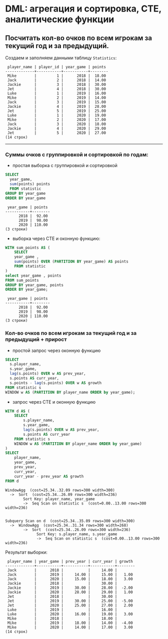 # DML: агрегация и сортировка, CTE, аналитические функции

## Посчитать кол-во очков по всем игрокам за текущий год и за предыдущий.

Создаем и заполняем данными таблицу `Statistics`:

```postgresql
 player_name | player_id | year_game | points
-------------+-----------+-----------+--------
 Mike        |         1 |      2018 |  18.00
 Jack        |         2 |      2018 |  14.00
 Jackie      |         3 |      2018 |  30.00
 Jet         |         4 |      2018 |  30.00
 Luke        |         1 |      2019 |  16.00
 Mike        |         2 |      2019 |  14.00
 Jack        |         3 |      2019 |  15.00
 Jackie      |         4 |      2019 |  28.00
 Jet         |         5 |      2019 |  25.00
 Luke        |         1 |      2020 |  19.00
 Mike        |         2 |      2020 |  17.00
 Jack        |         3 |      2020 |  18.00
 Jackie      |         4 |      2020 |  29.00
 Jet         |         5 |      2020 |  27.00
(14 строк)
```
---
### Суммы очков с группировкой и сортировкой по годам:

- простая выборка с группировкой и сортировкой

```sql
SELECT
  year_game,
  sum(points) points
  FROM statistic
GROUP BY year_game
ORDER BY year_game
```

```postgresql
 year_game | points
-----------+--------
      2018 |  92.00
      2019 |  98.00
      2020 | 110.00
(3 строки)
```

- выборка через CTE и оконную функцию:

```sql
WITH sum_points AS (
	SELECT
	year_game ,
	sum(points) OVER (PARTITION BY year_game) AS points
	FROM statistic
)
select year_game , points
FROM sum_points
GROUP BY year_game, points
ORDER BY year_game;
```

```postgresql
 year_game | points
-----------+--------
      2018 |  92.00
      2019 |  98.00
      2020 | 110.00
(3 строки)
```

### Кол-во очков по всем игрокам за текущий год и за предыдущий + прирост

- простой запрос через оконную функцию

```sql
SELECT
  s.player_name,
  s.year_game,
  lag(s.points) OVER w AS prev_year,
  s.points AS curr_year,
  s.points - lag(s.points) OVER w AS growth
FROM statistic s
WINDOW w AS (PARTITION BY player_name ORDER by year_game);
```

- запрос через CTE и оконную функцию

```sql
WITH d AS (
	SELECT
		s.player_name,
		s.year_game,
		lag(s.points) OVER w AS prev_year,
		s.points AS curr_year
	FROM statistic s
	WINDOW w AS (PARTITION BY player_name ORDER by year_game)
)
SELECT
	player_name,
	year_game,
	prev_year,
	curr_year,
	curr_year - prev_year AS growth
FROM d
```

```
WindowAgg  (cost=25.34..32.09 rows=300 width=300)
  ->  Sort  (cost=25.34..26.09 rows=300 width=236)
        Sort Key: player_name, year_game
        ->  Seq Scan on statistic s  (cost=0.00..13.00 rows=300 width=236)


Subquery Scan on d  (cost=25.34..35.09 rows=300 width=300)
  ->  WindowAgg  (cost=25.34..31.34 rows=300 width=268)
        ->  Sort  (cost=25.34..26.09 rows=300 width=236)
              Sort Key: s.player_name, s.year_game
              ->  Seq Scan on statistic s  (cost=0.00..13.00 rows=300 width=236)

```


Результат выборки:

```postgresql
 player_name | year_game | prev_year | curr_year | growth
-------------+-----------+-----------+-----------+--------
 Jack        |      2018 |           |     14.00 |
 Jack        |      2019 |     14.00 |     15.00 |   1.00
 Jack        |      2020 |     15.00 |     18.00 |   3.00
 Jackie      |      2018 |           |     30.00 |
 Jackie      |      2019 |     30.00 |     28.00 |  -2.00
 Jackie      |      2020 |     28.00 |     29.00 |   1.00
 Jet         |      2018 |           |     30.00 |
 Jet         |      2019 |     30.00 |     25.00 |  -5.00
 Jet         |      2020 |     25.00 |     27.00 |   2.00
 Luke        |      2019 |           |     16.00 |
 Luke        |      2020 |     16.00 |     19.00 |   3.00
 Mike        |      2018 |           |     18.00 |
 Mike        |      2019 |     18.00 |     14.00 |  -4.00
 Mike        |      2020 |     14.00 |     17.00 |   3.00
(14 строк)
```